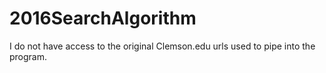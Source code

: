 # 2016SearchAlgorithm

I do not have access to the original Clemson.edu urls used to pipe into the program. 
